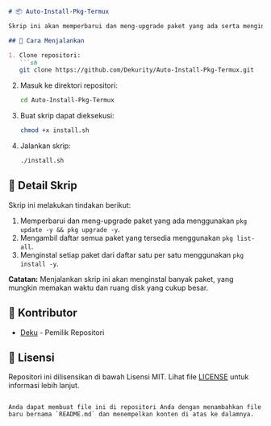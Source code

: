 ```markdown
# 📦 Auto-Install-Pkg-Termux

Skrip ini akan memperbarui dan meng-upgrade paket yang ada serta menginstal semua paket yang tersedia di Termux.

## 🚀 Cara Menjalankan

1. Clone repositori:
   ```sh
   git clone https://github.com/Dekurity/Auto-Install-Pkg-Termux.git
   ```
2. Masuk ke direktori repositori:
   ```sh
   cd Auto-Install-Pkg-Termux
   ```
3. Buat skrip dapat dieksekusi:
   ```sh
   chmod +x install.sh
   ```
4. Jalankan skrip:
   ```sh
   ./install.sh
   ```

## 📜 Detail Skrip

Skrip ini melakukan tindakan berikut:
1. Memperbarui dan meng-upgrade paket yang ada menggunakan `pkg update -y && pkg upgrade -y`.
2. Mengambil daftar semua paket yang tersedia menggunakan `pkg list-all`.
3. Menginstal setiap paket dari daftar satu per satu menggunakan `pkg install -y`.

**Catatan:** Menjalankan skrip ini akan menginstal banyak paket, yang mungkin memakan waktu dan ruang disk yang cukup besar.

## 👤 Kontributor

- [Deku](https://github.com/Dekurity) - Pemilik Repositori

## 📄 Lisensi

Repositori ini dilisensikan di bawah Lisensi MIT. Lihat file [LICENSE](LICENSE) untuk informasi lebih lanjut.
```

Anda dapat membuat file ini di repositori Anda dengan menambahkan file baru bernama `README.md` dan menempelkan konten di atas ke dalamnya.

